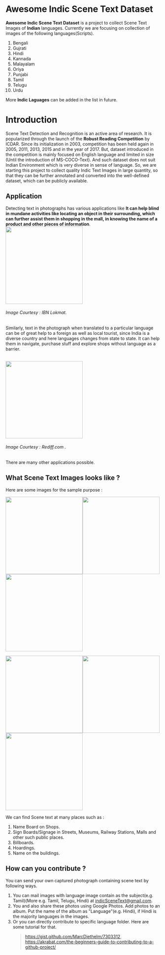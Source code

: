 #  Awesome Indic Scene Text Dataset

**Awesome Indic Scene Text Dataset** is a project to collect Scene Text Images of **Indian** languages. 
Currently we are focusing on collection of images of the following languages(Scripts). 
1. Bengali
2. Gujrati
3. Hindi
4. Kannada
5. Malayalam
6. Oriya
7. Punjabi
8. Tamil
9. Telugu
10. Urdu

More <b>Indic Laguages</b> can be added in the list in future.
 

# Introduction

Scene Text Detection and Recognition is an active area of research. It is popularized through the launch of the **Robust Reading Competition** by ICDAR. Since its initialization in 2003, competition has been held again in 2005, 2011, 2013, 2015 and in the year of 2017.
But, dataset introduced in the competition is mainly focused on English language and limited in size (Until the introduction of MS-COCO-Text).
And such dataset does not suit Indian Environment which is very diverse in sense of language. So, we are starting this project to collect quality Indic Text Images in large quantity, so that they can be further annotated and converted into the well-defined dataset, which can be publicly available.

## Application


Detecting text in photographs has various applications like **It can help blind in mundane activities like locating an object in their surrounding, which can further assist them in shopping in the mall, in knowing the name of a product and other pieces of information**. 
<br>
<img src="https://static.lokmat.news18.com/ibnlokmat/uploads/2016/12/BL10_OC_CORP_SMART_1783702f.jpg" width="250px">
###### Image Courtesy : IBN Lokmat.

Similarly, text in the photograph when translated to a particular language can be of great help to a foreign as well as local tourist, since India is a diverse country and here languages changes from state to state. It can help them in navigate, purchase stuff and explore shops without language as a barrier.

<br><img src="http://im.rediff.com/money/2014/jan/08tour.jpg" width="250px">
###### Image Courtesy : Rediff.com .

There are many other applications possible. 
## What Scene Text Images looks like ?
Here are some images for the sample purpose :

<img src="https://github.com/lifeisshubh/Awesome-Indic-Sene-Text-Dataset/raw/master/Sample/1.jpg" width="250px"><img src="https://github.com/lifeisshubh/Awesome-Indic-Sene-Text-Dataset/raw/master/Sample/2.jpg" width="250px"><img src="https://github.com/lifeisshubh/Awesome-Indic-Sene-Text-Dataset/raw/master/Sample/3.jpg" width="250px">

   <img src="https://github.com/lifeisshubh/Awesome-Indic-Sene-Text-Dataset/raw/master/Sample/4.jpg" width="250x"><img src="https://github.com/lifeisshubh/Awesome-Indic-Sene-Text-Dataset/raw/master/Sample/6.jpg" width="250px"><img src="https://github.com/lifeisshubh/Awesome-Indic-Sene-Text-Dataset/raw/master/Sample/5.jpg" width="250px"> 

We can find Scene text at many places such as :
1. Name Board on Shops.
2. Sign Boards/Signage in Streets, Museums, Railway Stations, Malls and other such public places.
3. Billboards.
4. Hoardings.
5. Name on the buildings. 
## How can you contribute ?
You can send your own captured photograph containing scene text by following ways.
1. You can mail images with language image contain as the subject(e.g. Tamil)(More e.g. Tamil, Telugu, Hindi) at indicSceneText@gmail.com.
2. You and also share these photos using Google Photos.  Add photos to an album. Put the name of the album as "Language"(e.g. Hindi), if Hindi is the majority languages in the images. 
3. Or you can directly contribute to specific language folder. Here are some tutorial for that. 
	> https://gist.github.com/MarcDiethelm/7303312, 
	>https://akrabat.com/the-beginners-guide-to-contributing-to-a-github-project/


